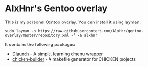 # AlxHnr's Gentoo overlay

This is my personal Gentoo overlay. You can install it using layman:

`sudo layman -o https://raw.githubusercontent.com/AlxHnr/gentoo-overlay/master/repository.xml -f -a alxhnr`

It contains the following packages:

  * [Dlaunch](https://github.com/AlxHnr/Dlaunch) - A simple, learning dmenu
    wrapper
  * [chicken-builder](https://github.com/AlxHnr/chicken-builder) - A
    makefile generator for CHICKEN projects

